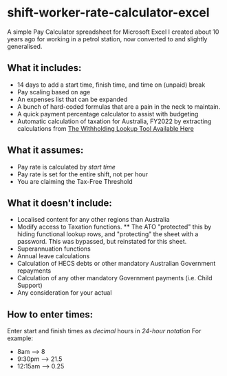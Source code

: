 # shift-worker-rate-calculator-excel
A simple Pay Calculator spreadsheet for Microsoft Excel I created about 10 years ago for working in a petrol station, now converted to and slightly generalised.

## What it includes:
* 14 days to add a start time, finish time, and time on (unpaid) break
* Pay scaling based on age
* An expenses list that can be expanded 
* A bunch of hard-coded formulas that are a pain in the neck to maintain.
* A quick payment percentage calculator to assist with budgeting
* Automatic calculation of taxation for Australia, FY2022 by extracting calculations from [The Withholding Lookup Tool Available Here](https://www.ato.gov.au/Rates/Fortnightly-tax-table/)

## What it assumes:
* Pay rate is calculated by _start time_
* Pay rate is set for the entire shift, not per hour
* You are claiming the Tax-Free Threshold

## What it doesn't include:
* Localised content for any other regions than Australia
* Modify access to Taxation functions.
** The ATO "protected" this by hiding functional lookup rows, and "protecting" the sheet with a password. This was bypassed, but reinstated for this sheet.
* Superannuation functions
* Annual leave calculations
* Calculation of HECS debts or other mandatory Australian Government repayments
* Calculation of any other mandatory Government payments (i.e. Child Support)
* Any consideration for your actual 

## How to enter times:
Enter start and finish times as _decimal_ hours in _24-hour notation_
For example: 
* 8am --> 8
* 9:30pm --> 21.5
* 12:15am --> 0.25
